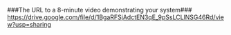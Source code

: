 ###The URL to a 8-minute video demonstrating your system###
https://drive.google.com/file/d/1BgaRFSjAdctEN3qE_9pSsLCLlNSG46Rd/view?usp=sharing
